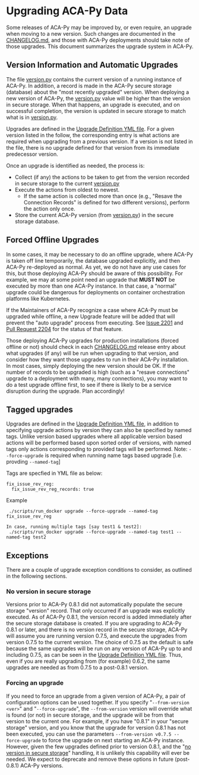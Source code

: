# Upgrading ACA-Py Data

Some releases of ACA-Py may be improved by, or even require, an upgrade when
moving to a new version. Such changes are documented in the [CHANGELOG.md],
and those with ACA-Py deployments should take note of those upgrades. This
document summarizes the upgrade system in ACA-Py.

## Version Information and Automatic Upgrades

The file [version.py] contains the current version of a running instance of
ACA-Py. In addition, a record is made in the ACA-Py secure storage (database)
about the "most recently upgraded" version. When deploying a new version of
ACA-Py, the [version.py] value will be higher than the version in
secure storage. When that happens, an upgrade is executed, and on successful
completion, the version is updated in secure storage to match what is
in [version.py].

Upgrades are defined in the [Upgrade Definition YML file]. For a given
version listed in the follow, the corresponding entry is what actions are
required when upgrading from a previous version. If a version is not listed
in the file, there is no upgrade defined for that version from its immediate
predecessor version.

Once an upgrade is identified as needed, the process is:

- Collect (if any) the actions to be taken to get from the version recorded in
secure storage to the current [version.py]
- Execute the actions from oldest to newest.
    - If the same action is collected more than once (e.g., "Resave the
Connection Records" is defined for two different versions), perform the action
only once.
- Store the current ACA-Py version (from [version.py]) in the secure storage
  database.

## Forced Offline Upgrades

In some cases, it may be necessary to do an offline upgrade, where ACA-Py is
taken off line temporarily, the database upgraded explicitly, and then
ACA-Py re-deployed as normal. As yet, we do not have any use cases for this, but
those deploying ACA-Py should be aware of this possibility. For example,
we may at some point need an upgrade that **MUST NOT** be executed by more
than one ACA-Py instance. In that case, a "normal" upgrade could be dangerous
for deployments on container orchestration platforms like Kubernetes.

If the Maintainers of ACA-Py recognize a case where ACA-Py must be upgraded
while offline, a new Upgrade feature will be added that will prevent the "auto
upgrade" process from executing. See [Issue 2201] and [Pull Request 2204] for
the status of that feature.

[Issue 2201]: https://github.com/hyperledger/aries-cloudagent-python/issues/2201
[Pull Request 2204]: https://github.com/hyperledger/aries-cloudagent-python/pull/2204

Those deploying ACA-Py upgrades for production installations (forced offline or
not) should check in each [CHANGELOG.md] release entry about what upgrades (if
any) will be run when upgrading to that version, and consider how they want
those upgrades to run in their ACA-Py installation. In most cases, simply
deploying the new version should be OK. If the number of records to be upgraded
is high (such as a "resave connections" upgrade to a deployment with many, many
connections), you may want to do a test upgrade offline first, to see if there
is likely to be a service disruption during the upgrade. Plan accordingly!

## Tagged upgrades
Upgrades are defined in the [Upgrade Definition YML file], in addition to specifying upgrade actions by version they can also be specified by named tags. Unlike version based upgrades where all applicable version based actions will be performed based upon sorted order of versions, with named tags only actions corresponding to provided tags will be performed. Note: `--force-upgrade` is required when running name tags based upgrade [i.e. provding `--named-tag`]

Tags are specfied in YML file as below:
```
fix_issue_rev_reg:
  fix_issue_rev_reg_records: true
```

Example
```
 ./scripts/run_docker upgrade --force-upgrade --named-tag fix_issue_rev_reg

In case, running multiple tags [say test1 & test2]:
 ./scripts/run_docker upgrade --force-upgrade --named-tag test1 --named-tag test2
```



## Exceptions

There are a couple of upgrade exception conditions to consider, as outlined
in the following sections.

### No version in secure storage

Versions prior to ACA-Py 0.8.1 did not automatically populate the secure storage
"version" record. That only occurred if an upgrade was explicitly executed. As
of ACA-Py 0.8.1, the version record is added immediately after the secure
storage database is created. If you are upgrading to ACA-Py 0.8.1 or later, and
there is no version record in the secure storage, ACA-Py will assume you are
running version 0.7.5, and execute the upgrades from version 0.7.5 to the
current version. The choice of 0.7.5 as the default is safe because the same
upgrades will be run on any version of ACA-Py up to and including 0.7.5, as can
be seen in the [Upgrade Definition YML file]. Thus, even if you are really
upgrading from (for example) 0.6.2, the same upgrades are needed as from 0.7.5
to a post-0.8.1 version.

### Forcing an upgrade

If you need to force an upgrade from a given version of ACA-Py, a pair of
configuration options can be used together. If you specify "`--from-version
<ver>`" and "`--force-upgrade`", the `--from-version` version will override what
is found (or not) in secure storage, and the upgrade will be from that version
to the current one. For example, if you have "0.8.1" in your "secure storage"
version, and you know that the upgrade for version 0.8.1 has not been executed,
you can use the parameters `--from-version v0.7.5 --force-upgrade` to force the
upgrade on next starting an ACA-Py instance. However, given the few upgrades
defined prior to version 0.8.1, and the "[no version in secure
storage](#no-version-in-secure-storage)" handling, it is unlikely this
capability will ever be needed. We expect to deprecate and remove these
options in future (post-0.8.1) ACA-Py versions.

[CHANGELOG.md]: https://github.com/hyperledger/aries-cloudagent-python/blob/0.10.5/CHANGELOG.md
[version.py]: https://github.com/hyperledger/aries-cloudagent-python/blob/0.10.5/aries_cloudagent/version.py
[Upgrade Definition YML file]: https://github.com/hyperledger/aries-cloudagent-python/blob/0.10.5/aries_cloudagent/commands/default_version_upgrade_config.yml